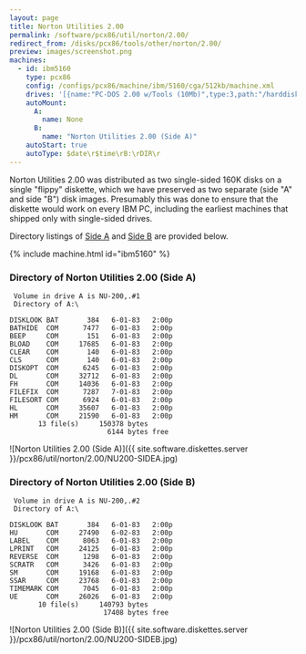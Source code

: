 ```yaml
---
layout: page
title: Norton Utilities 2.00
permalink: /software/pcx86/util/norton/2.00/
redirect_from: /disks/pcx86/tools/other/norton/2.00/
preview: images/screenshot.png
machines:
  - id: ibm5160
    type: pcx86
    config: /configs/pcx86/machine/ibm/5160/cga/512kb/machine.xml
    drives: '[{name:"PC-DOS 2.00 w/Tools (10Mb)",type:3,path:"/harddisks/pcx86/10mb/PCDOS200-C400.json"},{name:"MS-DOS 1.x/2.x Source (10Mb)",type:3,path:"/harddisks/pcx86/10mb/MSDOS-SRC.json"}]'
    autoMount:
      A:
        name: None
      B:
        name: "Norton Utilities 2.00 (Side A)"
    autoStart: true
    autoType: $date\r$time\rB:\rDIR\r
---
```


Norton Utilities 2.00 was distributed as two single-sided 160K disks on a single "flippy" diskette, which we have preserved
as two separate (side "A" and side "B") disk images.  Presumably this was done to ensure that the diskette would work on every
IBM PC, including the earliest machines that shipped only with single-sided drives.

Directory listings of [Side A](#directory-of-norton-utilities-201-side-a) and [Side B](#directory-of-norton-utilities-201-side-b)
are provided below.

{% include machine.html id="ibm5160" %}

### Directory of Norton Utilities 2.00 (Side A)

     Volume in drive A is NU-200,.#1
     Directory of A:\

    DISKLOOK BAT       384   6-01-83   2:00p
    BATHIDE  COM      7477   6-01-83   2:00p
    BEEP     COM       151   6-01-83   2:00p
    BLOAD    COM     17685   6-01-83   2:00p
    CLEAR    COM       140   6-01-83   2:00p
    CLS      COM       140   6-01-83   2:00p
    DISKOPT  COM      6245   6-01-83   2:00p
    DL       COM     32712   6-01-83   2:00p
    FH       COM     14036   6-01-83   2:00p
    FILEFIX  COM      7287   7-01-83   2:00p
    FILESORT COM      6924   6-01-83   2:00p
    HL       COM     35607   6-01-83   2:00p
    HM       COM     21590   6-01-83   2:00p
           13 file(s)     150378 bytes
                            6144 bytes free

![Norton Utilities 2.00 (Side A)]({{ site.software.diskettes.server }}/pcx86/util/norton/2.00/NU200-SIDEA.jpg)

### Directory of Norton Utilities 2.00 (Side B)

     Volume in drive A is NU-200,.#2
     Directory of A:\

    DISKLOOK BAT       384   6-01-83   2:00p
    HU       COM     27490   6-02-83   2:00p
    LABEL    COM      8063   6-01-83   2:00p
    LPRINT   COM     24125   6-01-83   2:00p
    REVERSE  COM      1298   6-01-83   2:00p
    SCRATR   COM      3426   6-01-83   2:00p
    SM       COM     19168   6-01-83   2:00p
    SSAR     COM     23768   6-01-83   2:00p
    TIMEMARK COM      7045   6-01-83   2:00p
    UE       COM     26026   6-01-83   2:00p
           10 file(s)     140793 bytes
                           17408 bytes free

![Norton Utilities 2.00 (Side B)]({{ site.software.diskettes.server }}/pcx86/util/norton/2.00/NU200-SIDEB.jpg)
